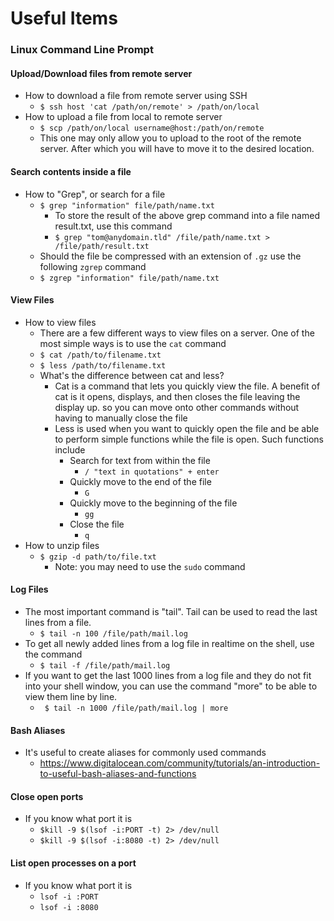 # Useful Items
### Linux Command Line Prompt
#### Upload/Download files from remote server
 - How to download a file from remote server using SSH
	 - `$ ssh host 'cat /path/on/remote' > /path/on/local`
 - How to upload a file from local to remote server
	 -  `$ scp /path/on/local username@host:/path/on/remote`
	 - This one may only allow you to upload to the root of the remote server. After which you will have to move it to the desired location.
#### Search contents inside a file
 - How to "Grep", or search for a file
	 - `$ grep "information" file/path/name.txt`
		 - To store the result of the above grep command into a file named result.txt, use this command
		 - `$ grep "tom@anydomain.tld" /file/path/name.txt > /file/path/result.txt`
	 - Should the file be compressed with an extension of `.gz` use the following `zgrep` command
	 - `$ zgrep "information" file/path/name.txt`
#### View Files
 - How to view files
	 - There are a few different ways to view files on a server. One of the most simple ways is to use the `cat` command
	 - `$ cat /path/to/filename.txt`
	 - `$ less /path/to/filename.txt`
	 - What's the difference between cat and less?
	 	 - Cat is a command that lets you quickly view the file. A benefit of cat is it opens, displays, and then closes the file leaving the display up. so you can move onto other commands without having to manually close the file
		 - Less is used when you want to quickly open the file and be able to perform simple functions while the file is open. Such functions include
		 	 - Search for text from within the file
				 - `/ "text in quotations" + enter`
			 - Quickly move to the end of the file
			 	 - `G`
			 - Quickly move to the beginning of the file
			 	 - `gg`
			 - Close the file
			 	 - `q`
 - How to unzip files 
	 - `$ gzip -d path/to/file.txt`
	 	 - Note: you may need to use the `sudo` command
#### Log Files
 - The most important command is "tail". Tail can be used to read the last lines from a file. 
	 - `$ tail -n 100 /file/path/mail.log`
 - To get all newly added lines from a log file in realtime on the shell, use the command
	 - `$ tail -f /file/path/mail.log`
 - If you want to get the last 1000 lines from a log file and they do not fit into your shell window, you can use the command "more" to be able to view them line by line.
	 - ` $ tail -n 1000 /file/path/mail.log | more`

#### Bash Aliases
 - It's useful to create aliases for commonly used commands
	- https://www.digitalocean.com/community/tutorials/an-introduction-to-useful-bash-aliases-and-functions

#### Close open ports
 - If you know what port it is
	- `$kill -9 $(lsof -i:PORT -t) 2> /dev/null`
	- `$kill -9 $(lsof -i:8080 -t) 2> /dev/null`
#### List open processes on a port
 - If you know what port it is
 	- `lsof -i :PORT`
	- `lsof -i :8080`
